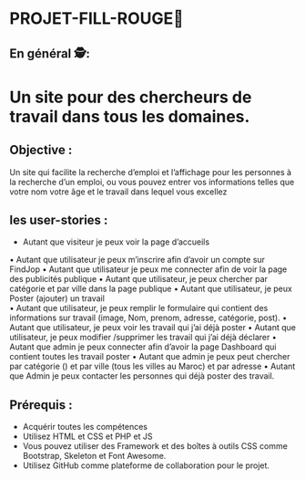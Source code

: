 # PROJET-FILL-ROUGE🚨


 ## En général 🕵️:
 # Un site pour des chercheurs de travail dans tous les domaines. 
 ## Objective :

Un site qui facilite la recherche d’emploi et l’affichage  pour les personnes à la recherche d’un emploi, ou vous pouvez entrer vos informations telles que votre nom votre âge et le travail dans lequel vous excellez

## les  user-stories :
  
*  Autant que visiteur je peux voir la page d’accueils 

•  Autant que utilisateur je peux m’inscrire afin d’avoir un compte sur FindJop
•  Autant que utilisateur je peux me connecter afin de voir la page des publicités publique
•  Autant que utilisateur, je peux chercher par catégorie et par ville dans la page publique
•  Autant que utilisateur, je peux Poster (ajouter) un travail  
•  Autant que utilisateur, je peux remplir le formulaire qui contient des informations sur travail (image, Nom, prenom, adresse, catégorie, post).
•  Autant que utilisateur, je peux voir les travail qui j’ai déjà poster
•  Autant que utilisateur, je peux modifier /supprimer les travail qui j’ai déjà déclarer
•  Autant que admin je peux connecter afin d’avoir la page Dashboard qui contient toutes les travail poster 
•  Autant que admin je peux peut chercher par catégorie () et par ville (tous les villes au Maroc) et par adresse
•  Autant que Admin je peux contacter les personnes qui déjà poster des travail. 
## Prérequis :

* Acquérir toutes les compétences
* Utilisez HTML et CSS et PHP et JS
* Vous pouvez utiliser des Framework et des boîtes à outils CSS comme Bootstrap, Skeleton et Font Awesome.
* Utilisez GitHub comme plateforme de collaboration pour le projet.
